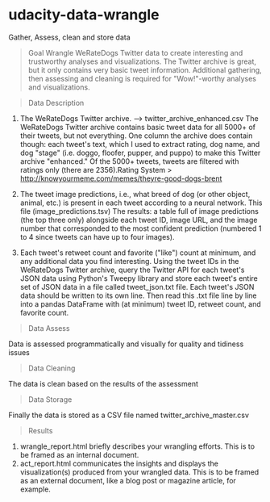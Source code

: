 # udacity-data-wrangle
Gather, Assess, clean and store data 

> Goal
Wrangle WeRateDogs Twitter data to create interesting and trustworthy analyses and visualizations. The Twitter archive is great, but it only contains very basic tweet information. Additional gathering, then assessing and cleaning is required for "Wow!"-worthy analyses and visualizations.

> Data Description

1. The WeRateDogs Twitter archive. --> twitter_archive_enhanced.csv
The WeRateDogs Twitter archive contains basic tweet data for all 5000+ of their tweets, but not everything. One column the archive does contain though: each tweet's text, which I used to extract rating, dog name, and dog "stage" (i.e. doggo, floofer, pupper, and puppo) to make this Twitter archive "enhanced." Of the 5000+ tweets, tweets are filtered with ratings only (there are 2356).Rating System > http://knowyourmeme.com/memes/theyre-good-dogs-brent

2. The tweet image predictions, i.e., what breed of dog (or other object, animal, etc.) is present in each tweet according to a neural network. This file (image_predictions.tsv)
The results: a table full of image predictions (the top three only) alongside each tweet ID, image URL, and the image number that corresponded to the most confident prediction (numbered 1 to 4 since tweets can have up to four images).

3. Each tweet's retweet count and favorite ("like") count at minimum, and any additional data you find interesting. Using the tweet IDs in the WeRateDogs Twitter archive, query the Twitter API for each tweet's JSON data using Python's Tweepy library and store each tweet's entire set of JSON data in a file called tweet_json.txt file. Each tweet's JSON data should be written to its own line. Then read this .txt file line by line into a pandas DataFrame with (at minimum) tweet ID, retweet count, and favorite count. 

> Data Assess 

Data is assessed programmatically and visually for quality and tidiness issues

> Data Cleaning 

The data is clean based on the results of the assessment 

> Data Storage

Finally the data is stored as a CSV file named twitter_archive_master.csv

> Results

1. wrangle_report.html briefly describes your wrangling efforts. This is to be framed as an internal document.
2. act_report.html communicates the insights and displays the visualization(s) produced from your wrangled data. This is to be framed as an external document, like a blog post or magazine article, for example.
